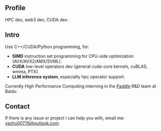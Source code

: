 ## Profile
HPC dev, web3 dev, CUDA dev.

## Intro
Use C++/CUDA/Python programming, for:

+ **SIMD** instruction set programming for CPU-side optimization (AVX/AVX2/AMX/SVML).
+ **CUDA** low-level operators dev (general cuda-core kernels, cuBLAS, wmma, PTX).
+ **LLM inference system**, especially hpc operator support.

Currently High Performance Computing interning in the [Paddle](https://www.paddlepaddle.org.cn/) R&D team at Baidu.

## Contact

If there is any issue or project I can help you with, email me: yazhu00776@outlook.com.
